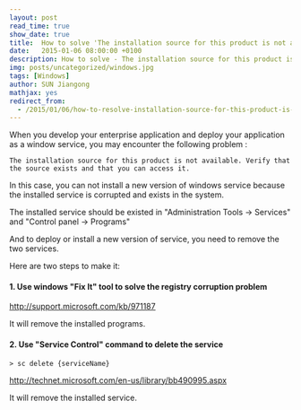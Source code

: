 ```yaml
---
layout: post
read_time: true
show_date: true
title:  How to solve 'The installation source for this product is not available' error?
date:   2015-01-06 08:00:00 +0100
description: How to solve - The installation source for this product is not available error?
img: posts/uncategorized/windows.jpg
tags: [Windows]
author: SUN Jiangong
mathjax: yes
redirect_from:
  - /2015/01/06/how-to-resolve-installation-source-for-this-product-is-not-available.html
---
```



When you develop your enterprise application and deploy your application as a window service, you may encounter the following problem : 

```batch
The installation source for this product is not available. Verify that the source exists and that you can access it.
```

<!--more-->

In this case, you can not install a new version of windows service because the installed service is corrupted and exists in the system.

The installed service should be existed in "Administration Tools -> Services" and "Control panel -> Programs" 

And to deploy or install a new version of service, you need to remove the two services.

Here are two steps to make it:

#### 1. Use windows "Fix It" tool to solve the registry corruption problem

http://support.microsoft.com/kb/971187

It will remove the installed programs.

#### 2. Use "Service Control" command to delete the service 


```batch
> sc delete {serviceName}
```

http://technet.microsoft.com/en-us/library/bb490995.aspx

It will remove the installed service.